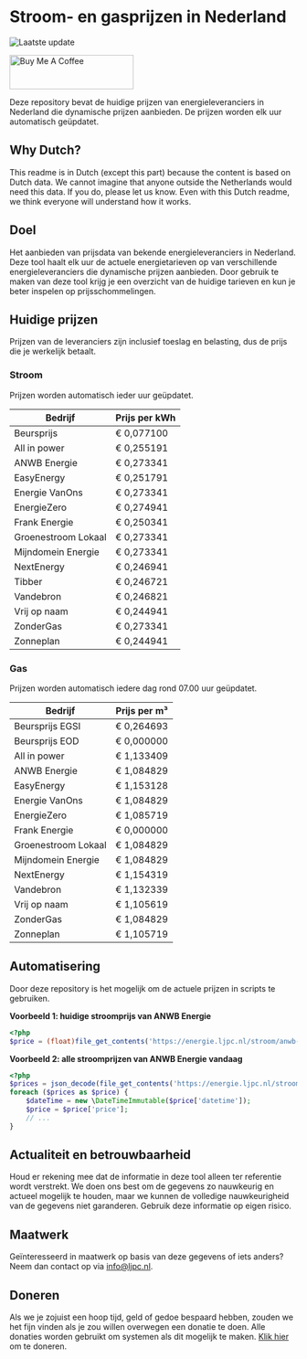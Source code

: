 # Stroom- en gasprijzen in Nederland

![Laatste update](https://img.shields.io/badge/laatste%20update-2024--02--12%2016%3A00%20CET-brightgreen)

<a href="https://www.buymeacoffee.com/Lars-" target="_blank"><img src="https://cdn.buymeacoffee.com/buttons/v2/default-orange.png" alt="Buy Me A Coffee" height="60" style="height: 60px !important;width: 217px !important;" ></a>

Deze repository bevat de huidige prijzen van energieleveranciers in Nederland die dynamische prijzen aanbieden. De prijzen worden elk uur automatisch geüpdatet.

## Why Dutch?

This readme is in Dutch (except this part) because the content is based on Dutch data. We cannot imagine that anyone outside the Netherlands would need this data. If you do, please let us know. Even with this Dutch readme, we think
everyone will understand how it works.

## Doel

Het aanbieden van prijsdata van bekende energieleveranciers in Nederland. Deze tool haalt elk uur de actuele energietarieven op van verschillende energieleveranciers die dynamische prijzen aanbieden. Door gebruik te maken van deze tool
krijg je een overzicht van de huidige tarieven en kun je beter inspelen op prijsschommelingen.

## Huidige prijzen

Prijzen van de leveranciers zijn inclusief toeslag en belasting, dus de prijs die je werkelijk betaalt.

### Stroom

Prijzen worden automatisch ieder uur geüpdatet.

 Bedrijf | Prijs per kWh 
---------|---------------
Beursprijs | € 0,077100
All in power | € 0,255191
ANWB Energie | € 0,273341
EasyEnergy | € 0,251791
Energie VanOns | € 0,273341
EnergieZero | € 0,274941
Frank Energie | € 0,250341
Groenestroom Lokaal | € 0,273341
Mijndomein Energie | € 0,273341
NextEnergy | € 0,246941
Tibber | € 0,246721
Vandebron | € 0,246821
Vrij op naam | € 0,244941
ZonderGas | € 0,273341
Zonneplan | € 0,244941


### Gas

Prijzen worden automatisch iedere dag rond 07.00 uur geüpdatet.

 Bedrijf | Prijs per m³ 
---------|--------------
Beursprijs EGSI | € 0,264693
Beursprijs EOD | € 0,000000
All in power | € 1,133409
ANWB Energie | € 1,084829
EasyEnergy | € 1,153128
Energie VanOns | € 1,084829
EnergieZero | € 1,085719
Frank Energie | € 0,000000
Groenestroom Lokaal | € 1,084829
Mijndomein Energie | € 1,084829
NextEnergy | € 1,154319
Vandebron | € 1,132339
Vrij op naam | € 1,105619
ZonderGas | € 1,084829
Zonneplan | € 1,105719


## Automatisering

Door deze repository is het mogelijk om de actuele prijzen in scripts te gebruiken.

**Voorbeeld 1: huidige stroomprijs van ANWB Energie**

```php
<?php
$price = (float)file_get_contents('https://energie.ljpc.nl/stroom/anwb-energie-nu.txt');

```

**Voorbeeld 2: alle stroomprijzen van ANWB Energie vandaag**

```php
<?php
$prices = json_decode(file_get_contents('https://energie.ljpc.nl/stroom/all-in-power-vandaag.json'),true);
foreach ($prices as $price) {
    $dateTime = new \DateTimeImmutable($price['datetime']);
    $price = $price['price'];
    // ...
}
```

## Actualiteit en betrouwbaarheid

Houd er rekening mee dat de informatie in deze tool alleen ter referentie wordt verstrekt. We doen ons best om de gegevens zo nauwkeurig en actueel mogelijk te houden, maar we kunnen de volledige nauwkeurigheid van de gegevens niet
garanderen. Gebruik deze informatie op eigen risico.

## Maatwerk

Geïnteresseerd in maatwerk op basis van deze gegevens of iets anders? Neem dan contact op
via [info@ljpc.nl](mailto:info@ljpc.nl?subject=Energie%20prijzen).

## Doneren

Als we je zojuist een hoop tijd, geld of gedoe bespaard hebben, zouden we het fijn vinden als je zou willen overwegen een
donatie te doen. Alle donaties worden gebruikt om systemen als dit mogelijk te
maken. [Klik hier](https://www.buymeacoffee.com/Lars-) om te doneren.
